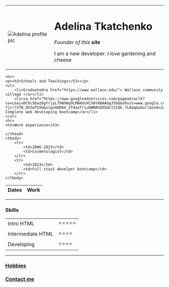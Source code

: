 <!DOCTYPE html>
<html lang="en">
<head>
    <meta charset="UTF-8">
    <title>First site AT</title>
</head>
<body>
    <table cellspacing="20">
        <tr>
            <td><img src="Web Development\me 6.jpg" alt="Adelina profile pic"></td>
            <td><h1>Adelina Tkatchenko</h1>
                <p><em>Founder of this <strong>site</strong></em></p>
                <p>I am a new developer. I love gardening and cheese</p></td>
        </tr>
    </table>
    
    
    <hr>
    <p><h3>Schools and Teachings</h3></p>
    <ul>
        <li>Graduated<a href="https://www.wallace.edu/"> Wallace community college </a></li>
        <li><a href="https://www.googleadservices.com/pagead/aclk?sa=L&ai=DChcSEwiDgYrjyLf9AhWyOLMAHUnXCXAYABAAGgJ5bQ&ohost=www.google.com&cid=CAESbeD2kNe7riIwdN05nuJCfzDAC6gh060xFQh3R7E4y8oC5Bj__U0EvVG4U3XC638NALvGiwyo9TEnfS79rXqE5wTunNHB4OJjmeLgyqZ2paQnqI6aw0_wnZZqqatbwuYYV-7jcrlVTB_QV3wT5XU&sig=AOD64_2TdaoTriuQWMAhOOSQctICQk_7LA&q&adurl&ved=2ahUKEwikyIPjyLf9AhUGSTABHXNJAAgQ0Qx6BAgLEAE">Udemy Complete web developing bootcamp</a></li>
    </ul>
    <hr>
    <h3>Work experience</h3>
<table cellspacing="10">
    <thead>
    <tr>
        <th>Dates</th>
        <th>Work</th>
    </tr>
      
    </thead>
    <tbody>
        <tr>
            <td>2006-2023</td>
            <td>Cosmetologist</td>
        </tr>
        <tr>
            <td>2023</td>
            <td>Full stack develper bootcamp</td>
        </tr>
    </tbody>
</table>
<hr>
<h3>Skills</h3>
<table cellspacing="10">
            <tr>
                <td>Intro HTML</td> 
                <td>⭐⭐⭐⭐⭐</td>
            </tr>
            <tr>
                <td>Intermediate HTML</td>
                <td>⭐⭐⭐⭐</td>
                <tr>
                    <td>Developing</td>
                    <td>⭐⭐⭐⭐</td>
                </tr>
            </tr>
    
</table>
    <hr>
    <h3><a href="D:\Web Development\html personal site\Hobbies.html"> Hobbies </a></h3>
    <h3><a href="D:\Web Development\Contact me.html"> Contact me </a></h3></body>
    

</body>   
</html>
